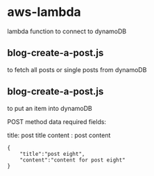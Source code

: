 # aws-lambda
lambda function to connect to dynamoDB


## blog-create-a-post.js
to fetch all posts or single posts from dynamoDB


## blog-create-a-post.js
to put an item into dynamoDB

POST method data required fields: 

title: post title
content : post content
```
{
	"title":"post eight",
	"content":"content for post eight"
}
```
